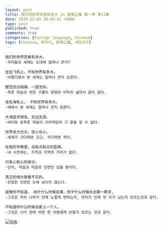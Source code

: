 ```yaml
---
layout: post
title: 我们的世界究竟有多大 in 爱情公寓 第一季 第11集
date: 2016-12-05 20:44:41 +0900
type: post
published: true
comments: true
categories: [Foreign language, Chinese]
tags: [Chinese, 중국어, 爱情公寓, 애정공우]
---
```


~~~
我们的世界究竟有多大。
-우리들의 세계는 도대체 얼마나 큰가?

坐在飞机上，不知世界有多大。
-비행기에서 본 세계는 얼마나 큰지 모른다.

碧空白云相接，一望无际。
-푸른 하늘과 하얀 구름이 맞닿아 아득히 넓어서 끝이 없다.

坐在海轮上， 不知世界有多大。
-배에서 본 세계는 얼마나 큰지 모른다.

大海蓝天相连，无边无涯。
-바다와 짙푸른 하늘이 이어져있어 그 끝을 알 수 없다.

世界说大也大，说小也小。
-세계가 크다하면 크고, 작다하면 작다.

在我的字典里，没有点和点的距离。
-내 사전에는, 지역과 지역의 거리가 없다.

只有心和心的缘分。
-단지, 마음과 마음의 인연만 있을 뿐이다.

真正的缘分是看不见的。
-진정한 인연은 눈에 보이지 않는다.

就像你不知道， 树叶什么时候变黄，孩子什么时候长出第一颗牙,
-그것은 마치 나무가 언제 노랗게 변하는지, 아이가 언제 첫 이가 났는지 모르는것과 같다.

不知道你什么时候会爱上一个人。
-그것은 너가 언제 어떤 한 사람에게 반할지 모르는 것과 같다.
~~~

[![link](https://img.youtube.com/vi/kknmF101s0o/0.jpg)](https://youtu.be/kknmF101s0o?t=43m53s)

[^1]: 碧空 [bikōng]-명사 푸른 하늘
[^2]: 缘分 [yuanfen]-명사 연분, 인연